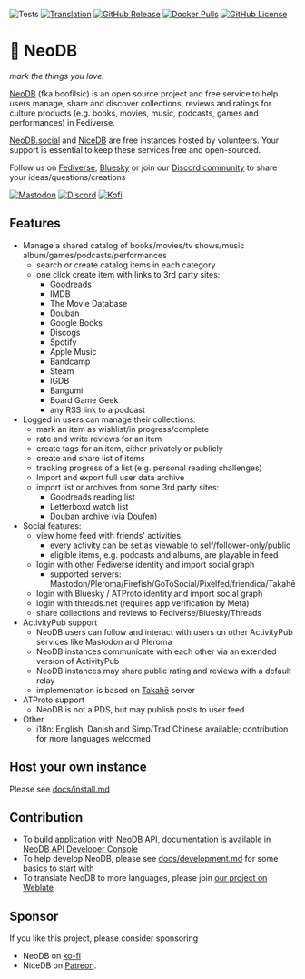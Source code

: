 ![Tests](https://img.shields.io/github/actions/workflow/status/neodb-social/neodb/tests.yml?style=for-the-badge&color=56AA54&label=tests)
[![Translation](https://img.shields.io/weblate/progress/neodb?style=for-the-badge)](https://hosted.weblate.org/projects/neodb/neodb/)
[![GitHub Release](https://img.shields.io/github/v/release/neodb-social/neodb?style=for-the-badge&color=3791E0&logoColor=fff)](https://github.com/neodb-social/neodb/releases)
[![Docker Pulls](https://img.shields.io/docker/pulls/neodb/neodb?label=docker&color=3791E0&style=for-the-badge)](https://hub.docker.com/r/neodb/neodb)
[![GitHub License](https://img.shields.io/github/license/neodb-social/neodb?color=E69A48&style=for-the-badge)](https://github.com/neodb-social/neodb/blob/main/LICENSE)

# 🧩 NeoDB
_mark the things you love._

[NeoDB](https://neodb.net) (fka boofilsic) is an open source project and free service to help users manage, share and discover collections, reviews and ratings for culture products (e.g. books, movies, music, podcasts, games and performances) in Fediverse.

[NeoDB.social](https://neodb.social) and [NiceDB](https://nicedb.org) are free instances hosted by volunteers. Your support is essential to keep these services free and open-sourced.

Follow us on [Fediverse](https://mastodon.online/@neodb), [Bluesky](https://bsky.app/profile/neodb.net) or join our [Discord community](https://discord.gg/QBHkrV8bxK) to share your ideas/questions/creations

[![Mastodon](https://img.shields.io/mastodon/follow/106919732872456302?style=for-the-badge&logo=mastodon&logoColor=fff&label=%40neodb%40mastodon.social&color=6D75D2)](https://mastodon.social/@neodb)
[![Discord](https://img.shields.io/discord/1041738638364528710?label=Discord&logo=discord&logoColor=fff&color=6D75D2&style=for-the-badge)](https://discord.gg/QBHkrV8bxK)
[![Kofi](https://img.shields.io/badge/Ko--Fi-Donate-orange?label=Support%20NeoDB%20on%20Ko-fi&style=for-the-badge&color=ff5f5f&logo=ko-fi)](https://ko-fi.com/neodb)

## Features
- Manage a shared catalog of books/movies/tv shows/music album/games/podcasts/performances
  + search or create catalog items in each category
  + one click create item with links to 3rd party sites:
    * Goodreads
    * IMDB
    * The Movie Database
    * Douban
    * Google Books
    * Discogs
    * Spotify
    * Apple Music
    * Bandcamp
    * Steam
    * IGDB
    * Bangumi
    * Board Game Geek
    * any RSS link to a podcast
- Logged in users can manage their collections:
  + mark an item as wishlist/in progress/complete
  + rate and write reviews for an item
  + create tags for an item, either privately or publicly
  + create and share list of items
  + tracking progress of a list (e.g. personal reading challenges)
  + Import and export full user data archive
  + import list or archives from some 3rd party sites:
    * Goodreads reading list
    * Letterboxd watch list
    * Douban archive (via [Doufen](https://doufen.org/))
- Social features:
  + view home feed with friends' activities
    * every activity can be set as viewable to self/follower-only/public
    * eligible items, e.g. podcasts and albums, are playable in feed
  + login with other Fediverse identity and import social graph
    * supported servers: Mastodon/Pleroma/Firefish/GoToSocial/Pixelfed/friendica/Takahē
  + login with Bluesky / ATProto identity and import social graph
  + login with threads.net (requires app verification by Meta)
  + share collections and reviews to Fediverse/Bluesky/Threads
- ActivityPub support
  + NeoDB users can follow and interact with users on other ActivityPub services like Mastodon and Pleroma
  + NeoDB instances communicate with each other via an extended version of ActivityPub
  + NeoDB instances may share public rating and reviews with a default relay
  + implementation is based on [Takahē](https://jointakahe.org/) server
- ATProto support
  + NeoDB is not a PDS, but may publish posts to user feed
- Other
  + i18n: English, Danish and Simp/Trad Chinese available; contribution for more languages welcomed

## Host your own instance
Please see [docs/install.md](docs/install.md)

## Contribution
 - To build application with NeoDB API, documentation is available in [NeoDB API Developer Console](https://neodb.social/developer/)
 - To help develop NeoDB, please see [docs/development.md](docs/development.md) for some basics to start with
 - To translate NeoDB to more languages, please join [our project on Weblate](https://hosted.weblate.org/projects/neodb/neodb/)

## Sponsor
If you like this project, please consider sponsoring
 - NeoDB on [ko-fi](https://ko-fi.com/neodb)
 - NiceDB on [Patreon](https://patreon.com/tertius).
